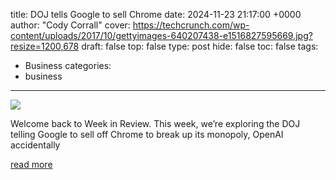 title: DOJ tells Google to sell Chrome
date: 2024-11-23 21:17:00 +0000
author: "Cody Corrall"
cover: https://techcrunch.com/wp-content/uploads/2017/10/gettyimages-640207438-e1516827595669.jpg?resize=1200,678
draft: false
top: false
type: post
hide: false
toc: false
tags:
  - Business
categories:
  - business
---

![](https://techcrunch.com/wp-content/uploads/2017/10/gettyimages-640207438-e1516827595669.jpg?resize=1200,678)

Welcome back to Week in Review. This week, we’re exploring the DOJ telling Google to sell off Chrome to break up its monopoly, OpenAI accidentally

[read more](https://techcrunch.com/2024/11/23/doj-tells-google-to-sell-chrome/)
